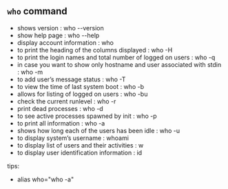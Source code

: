 ## ```who``` command
- shows version : who --version
- show help page : who --help
- display account information : who
- to print the heading of the columns displayed : who -H
- to print the login names and total number of logged on users : who -q
- in case you want to show only hostname and user associated with stdin : who -m
- to add user’s message status : who -T
- to view the time of last system boot : who -b
- allows for listing of logged on users : who -bu
- check the current runlevel : who -r
- print dead processes : who -d
- to see active processes spawned by init : who -p
- to print all information : who -a
- shows how long each of the users has been idle : who -u
- to display system’s username : whoami
- to display list of users and their activities : w
- to display user identification information : id

tips:
- alias who="who -a"
